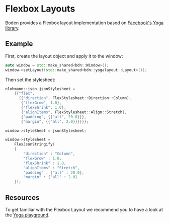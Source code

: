 # Flexbox Layouts

Boden provides a Flexbox layout implementation based on [Facebook's Yoga library](https://github.com/facebook/yoga).

## Example

First, create the layout object and apply it to the window:

```C++
auto window = std::make_shared<bdn::Window>();
window->setLayout(std::make_shared<bdn::yogalayout::Layout>());
```

Then set the stylesheet:

```C++ tab="C++"
nlohmann::json jsonStylesheet = 
    {{"flex",
      {{"direction", FlexStylesheet::Direction::Column},
       {"flexGrow", 1.0},
       {"flexShrink", 1.0},
       {"alignItems", FlexStylesheet::Align::Stretch},
       {"padding", {{"all", 20.0}}},
       {"margin", {{"all", 2.0}}}}}};

window->styleSheet = jsonStylesheet;
```

```C++ tab="Stringify"
window->styleSheet = 
    FlexJsonStringify(
    {
        "direction" : "Column", 
        "flexGrow" : 1.0, 
        "flexShrink" : 1.0, 
        "alignItems" : "Stretch",
        "padding" : {"all" : 20.0},
        "margin" : {"all" : 2.0}
    });
```


## Resources

To get familiar with the Flexbox Layout we recommend you to have a look at the <a href="https://yogalayout.com/playground" target="_blank">Yoga playground</a>.
